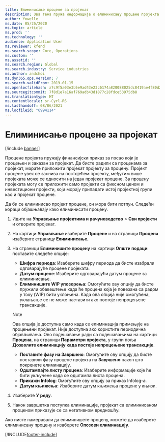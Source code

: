 ```yaml
---
title: Елиминисање процене за пројекат
description: Ова тема пружа информације о елиминисању процене пројекта након што је завршена.
author: Yowelle
ms.date: 05/26/2020
ms.topic: article
ms.prod: ''
ms.technology: ''
audience: Application User
ms.reviewer: kfend
ms.search.scope: Core, Operations
ms.custom: ''
ms.assetid: ''
ms.search.region: Global
ms.search.industry: Service industries
ms.author: andchoi
ms.dyn365.ops.version: 7
ms.search.validFrom: 2019-01-15
ms.openlocfilehash: a7c9f5a03e3b5e9ad43e23c6174a820088025dc8419ae4f80d247d69e80c8038
ms.sourcegitcommit: 7f8d1e7a16af769adb43d1877c28fdce53975db8
ms.translationtype: MT
ms.contentlocale: sr-Cyrl-RS
ms.lasthandoff: 08/06/2021
ms.locfileid: "6994114"
---
```

# <a name="eliminate-a-project-estimate"></a>Елиминисање процене за пројекат

[!include [banner](../includes/banner.md)]

Процене пројекта пружају финансијски приказ за посао који је процењен и заказан за пројекат. Да бисте радили са проценама за пројекат, морате приложити пројекат пројекту за процену. Пројект процене увек се заснива на постојећем пројекту, међутим више пројеката може се односити на један пројекат процене. За процену пројеката могу се приложити само пројекти са фиксном ценом и инвестициони пројекти, који морају припадати истој пројектној групи као и пројекат процене.

Да би се елиминисао пројект процене, он мора бити потпун. Следећи кораци објашњавају како елиминисати процену.

1. Идите на **Управљање пројектима и рачуноводство** > **Сви пројекти** и отворите пројекат. 
2. На картици **Управљање** изаберите **Процене** и на страници **Процена** изаберите страницу **Елиминисање**.
3. На страници **Елиминишите процену** на картици **Општи подаци** поставите следеће опције:

   - **Шифра периода**: Изаберите шифру периода да бисте изабрали одговарајуће процене пројеката. 
   - **Датум процене**: Изаберите одговарајући датум процене за елиминисање.
   - **Елиминишите WIP упозорења**: Омогућите ову опцију да бисте пружили обавештење када ће процена која је повезана са радом у току (WIP) бити уклоњена. Када ова опција није омогућена, уклањање се не може наставити ако постоје непроцењене трансакције. 
   > [!NOTE]
   > Ова опција је доступна само када се елиминација примењује на процењени пројекат. Није доступна ако користите периодична објављивања. Ово подешавање ради са подешавањима на картици **Процена**, на страници **Параметри пројекта**, у групи поља **Дозволите елиминацију када постоје непроцењене трансакције**.
   - **Поставите фазу на Завршено**: Омогућите ову опцију да бисте поставили фазу процене пројекта на **Завршено** након што покренете елиминацију.
   - **Одштампајте листу процена**: Изаберите информације које ће бити укључене када се одштампа листа процена.
   - **Прикажи Infolog**: Омогућите ову опцију за приказ Infolog-а.
   - **Датум књижења**: Изаберите датум књижења процене у књизи.

4.  Изаберите **У реду**.
5. Након завршетка поступка елиминације, пројекат са елиминисаном проценом приказује се са негативном вредношћу. 

Ако нисте намеравали да елиминишете процену, можете да изаберете елиминисану процену и изаберете **Опозови елиминацију**.   


[!INCLUDE[footer-include](../includes/footer-banner.md)]